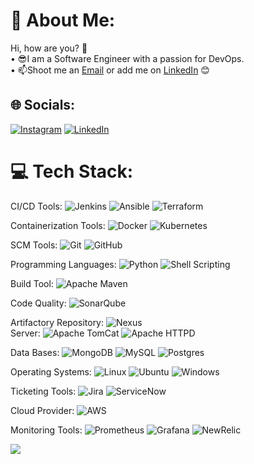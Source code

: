 # 💫 About Me:
Hi, how are you? 👋<br>•	😎I am a Software Engineer with a passion for DevOps.<br>•	📫Shoot me an [Email](mailto:k.v.kalyan37@protonmail.com) or add me on [LinkedIn](https://www.linkedin.com/in/kvkalyan37) 😊<br>


## 🌐 Socials:
[![Instagram](https://img.shields.io/badge/Instagram-%23E4405F.svg?logo=Instagram&logoColor=white)](https://instagram.com/kalyan_kv) [![LinkedIn](https://img.shields.io/badge/LinkedIn-%230077B5.svg?logo=linkedin&logoColor=white)](https://linkedin.com/in/k.v.kalyan37) 

# 💻 Tech Stack:
CI/CD Tools: 
![Jenkins](https://img.shields.io/badge/jenkins-%232C5263.svg?style=for-the-badge&logo=jenkins&logoColor=white) 
![Ansible](https://img.shields.io/badge/ansible-%231A1918.svg?style=for-the-badge&logo=ansible&logoColor=white) 
![Terraform](https://img.shields.io/badge/terraform-%235835CC.svg?style=for-the-badge&logo=terraform&logoColor=white)
<br>

Containerization Tools: 
![Docker](https://img.shields.io/badge/docker-%230db7ed.svg?style=for-the-badge&logo=docker&logoColor=white) 
![Kubernetes](https://img.shields.io/badge/kubernetes-%23326ce5.svg?style=for-the-badge&logo=kubernetes&logoColor=white) 
<br>

SCM Tools:
![Git](https://img.shields.io/badge/git-%23D42029.svg?style=for-the-badge&logo=git&logoColor=white) 
![GitHub](https://img.shields.io/badge/GitHub-%231A1918.svg?style=for-the-badge&logo=github&logoColor=white) 
<br>

Programming Languages:
![Python](https://img.shields.io/badge/python-3670A0?style=for-the-badge&logo=python&logoColor=ffdd54) 
![Shell Scripting](https://img.shields.io/badge/shell_scripting-%23121011.svg?style=for-the-badge&logo=gnu-bash&logoColor=white) 
<br>

Build Tool:
![Apache Maven](https://img.shields.io/badge/Apache%20Maven-C71A36?style=for-the-badge&logo=Apache%20Maven&logoColor=white) 
<br>

Code Quality:
![SonarQube](https://img.shields.io/badge/SonarQube-%23121011.svg?style=for-the-badge&logo=SonarQube&logoColor=brightgreen) 


Artifactory Repository:
![Nexus](https://img.shields.io/badge/Nexus-%234ea94b.svg?style=for-the-badge&logo=Nexus&logoColor=white) 
<br>
Server:
![Apache TomCat](https://img.shields.io/badge/Apache%20TomCat-C71A36?style=for-the-badge&logo=Apache%20TomCat&logoColor=white)
![Apache HTTPD](https://img.shields.io/badge/Apache%20Httpd-%23D42029.svg?style=for-the-badge&logo=Apache%20Httpd&logoColor=white)
<br>

Data Bases:
![MongoDB](https://img.shields.io/badge/MongoDB-%234ea94b.svg?style=for-the-badge&logo=mongodb&logoColor=white) 
![MySQL](https://img.shields.io/badge/mysql-%2300f.svg?style=for-the-badge&logo=mysql&logoColor=white) ![Postgres](https://img.shields.io/badge/postgres-%23316192.svg?style=for-the-badge&logo=postgresql&logoColor=white) 
<br>

Operating Systems:
![Linux](https://img.shields.io/badge/linux-%23121011.svg?style=for-the-badge&logo=gnu-bash&logoColor=white) 
![Ubuntu](https://img.shields.io/badge/Ubuntu-%23D42029.svg?style=for-the-badge&logo=Ubuntu&logoColor=white)
![Windows](https://img.shields.io/badge/windows-%23326ce5.svg?style=for-the-badge&logo=windows&logoColor=white) 
<br>

Ticketing Tools:
![Jira](https://img.shields.io/badge/jira-%230A0FFF.svg?style=for-the-badge&logo=jira&logoColor=white) 
![ServiceNow](https://img.shields.io/badge/ServiceNow-%234ea94b.svg?style=for-the-badge&logo=servicenow&logoColor=white)
<br>

Cloud Provider:
![AWS](https://img.shields.io/badge/AWS-%23FF9900.svg?style=for-the-badge&logo=amazon-aws&logoColor=white) 
<br>

Monitoring Tools:
![Prometheus](https://img.shields.io/badge/prometheus-%231A1918.svg?style=for-the-badge&logo=prometheus&logoColor=white) 
![Grafana](https://img.shields.io/badge/grafana-%23D42029.svg?style=for-the-badge&logo=grafana&logoColor=white) 
![NewRelic](https://img.shields.io/badge/NewRelic-%234ea94b.svg?style=for-the-badge&logo=newrelic&logoColor=white) 
<br>


[![](https://visitcount.itsvg.in/api?id=k.v.kalyan37&icon=0&color=0)](https://visitcount.itsvg.in)

